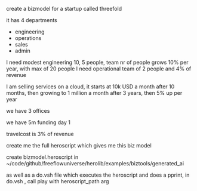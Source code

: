 create a bizmodel for a startup called threefold

it has 4 departments
- engineering
- operations
- sales
- admin

I need modest engineering 10, 5 people, team nr of people grows 10% per year, with max of 20 people
I need operational team of 2 people and 4% of revenue

I am selling services on a cloud, it starts at 10k USD a month after 10 months, then growing to 1 million a month after 3 years, then 5% up per year

we have 3 offices

we have 5m funding day 1

travelcost is 3% of revenue

create me the full heroscript which gives me this biz model

create bizmodel.heroscript in ~/code/github/freeflowuniverse/herolib/examples/biztools/generated_ai

as well as a do.vsh file which executes the heroscript and does a pprint, in do.vsh , call play with heroscript_path arg
